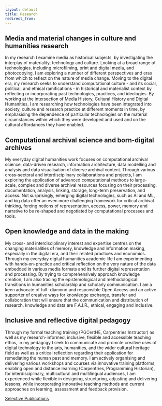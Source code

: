 ```yaml
---
layout: default
title: Research
redirect_from: 
---
```


## Media and material changes in culture and humanities research 
In my research I examine media as historical subjects, by investigating the interplay of materiality, technology and culture. Looking at a broad range of technologies, including microfilming, print and digital media, and photocopying, I am exploring a number of different perspectives and eras from which to reflect on the nature of media change. Moving to the digital era, my research seeks to understand computational culture - and its social, political, and ethical ramifications - in historical and materialist context by reflecting or incorporating past technologies, practices, and ideologies. By working at the intersection of Media History, Cultural History and Digital Humanities, I am researching how technologies have been integrated into society, culture and research practice at different moments in time, by emphasising the dependence of particular technologies on the material circumstances within which they were developed and used and on the cultural affordances they have enabled. 

## Computational archival science and born-digital archives  
My everyday digital humanities work focuses on computational archival science, data-driven research, information architecture, data modelling and analysis and data visualisation of diverse archival content. Through various cross-sectoral and interdisciplinary collaborations and projects, I am exploring the application of advanced computational methods to large-scale, complex and diverse archival resources focusing on their processing, documentation, analysis, linking, storage, long-term preservation, and access. Not surprisingly, emerging digital technologies, such as AI and ML, and big data offer an even more challenging framework for critical archival thinking, forcing notions of representation, access, power, memory and narrative to be re-shaped and negotiated by computational processes and tools. 

## Open knowledge and data in the making 
My cross- and interdisciplinary interest and expertise centres on the changing materialities of memory, knowledge and information making, especially in the digital era, and their related practices and economics. Through my everyday digital humanities academic life I am experimenting with hands-on-practice and critical reflection on the very nature of the data embedded in various media formats and its further digital representation and processing. By trying to comprehensively approach knowledge creation, I am also tracing the epistemological and methodological transitions in humanities scholarship and scholarly communication. I am a keen advocate of full- diamond and responsible Open Access and an active supporter of creative ways for knowledge exchange, transfer and collaboration that will ensure that the communication and distribution of research, knowledge and data are F.A.I.R., ethical, engaging and inclusive.

## Inclusive and reflective digital pedagogy
Through my formal teaching training (PGCertHE, Carpentries Instructor) as well as my research-informed, inclusive, flexible and accessible teaching ethos, in my pedagogy I seek to communicate and promote creative uses of digital technology to the arts, humanities, and the wider cultural heritage field as well as a critical reflection regarding their application for remediating the human past and memory. I am actively organising and delivering various workshops and courses via innovative training platforms, enabling open and distance learning (Carpentries, Programming Historian), for interdisciplinary, multicultural and multilingual audiences, I am experienced while flexible in designing, structuring, adjusting and delivering lessons, while incorporating innovative teaching methods and current approaches on learning, assessment and feedback provision. 


[Selective Publications](publications.md)
